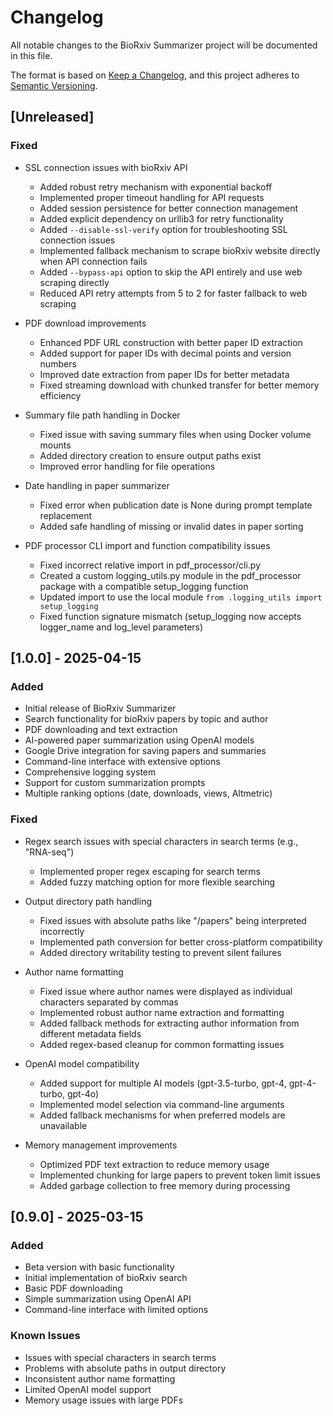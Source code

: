 # Changelog

All notable changes to the BioRxiv Summarizer project will be documented in this file.

The format is based on [Keep a Changelog](https://keepachangelog.com/en/1.0.0/),
and this project adheres to [Semantic Versioning](https://semver.org/spec/v2.0.0.html).

## [Unreleased]

### Fixed
- SSL connection issues with bioRxiv API
  - Added robust retry mechanism with exponential backoff
  - Implemented proper timeout handling for API requests
  - Added session persistence for better connection management
  - Added explicit dependency on urllib3 for retry functionality
  - Added `--disable-ssl-verify` option for troubleshooting SSL connection issues
  - Implemented fallback mechanism to scrape bioRxiv website directly when API connection fails
  - Added `--bypass-api` option to skip the API entirely and use web scraping directly
  - Reduced API retry attempts from 5 to 2 for faster fallback to web scraping

- PDF download improvements
  - Enhanced PDF URL construction with better paper ID extraction
  - Added support for paper IDs with decimal points and version numbers
  - Improved date extraction from paper IDs for better metadata
  - Fixed streaming download with chunked transfer for better memory efficiency

- Summary file path handling in Docker
  - Fixed issue with saving summary files when using Docker volume mounts
  - Added directory creation to ensure output paths exist
  - Improved error handling for file operations

- Date handling in paper summarizer
  - Fixed error when publication date is None during prompt template replacement
  - Added safe handling of missing or invalid dates in paper sorting

- PDF processor CLI import and function compatibility issues
  - Fixed incorrect relative import in pdf_processor/cli.py
  - Created a custom logging_utils.py module in the pdf_processor package with a compatible setup_logging function
  - Updated import to use the local module `from .logging_utils import setup_logging`
  - Fixed function signature mismatch (setup_logging now accepts logger_name and log_level parameters)

## [1.0.0] - 2025-04-15

### Added
- Initial release of BioRxiv Summarizer
- Search functionality for bioRxiv papers by topic and author
- PDF downloading and text extraction
- AI-powered paper summarization using OpenAI models
- Google Drive integration for saving papers and summaries
- Command-line interface with extensive options
- Comprehensive logging system
- Support for custom summarization prompts
- Multiple ranking options (date, downloads, views, Altmetric)

### Fixed
- Regex search issues with special characters in search terms (e.g., "RNA-seq")
  - Implemented proper regex escaping for search terms
  - Added fuzzy matching option for more flexible searching

- Output directory path handling
  - Fixed issues with absolute paths like "/papers" being interpreted incorrectly
  - Implemented path conversion for better cross-platform compatibility
  - Added directory writability testing to prevent silent failures

- Author name formatting
  - Fixed issue where author names were displayed as individual characters separated by commas
  - Implemented robust author name extraction and formatting
  - Added fallback methods for extracting author information from different metadata fields
  - Added regex-based cleanup for common formatting issues

- OpenAI model compatibility
  - Added support for multiple AI models (gpt-3.5-turbo, gpt-4, gpt-4-turbo, gpt-4o)
  - Implemented model selection via command-line arguments
  - Added fallback mechanisms for when preferred models are unavailable

- Memory management improvements
  - Optimized PDF text extraction to reduce memory usage
  - Implemented chunking for large papers to prevent token limit issues
  - Added garbage collection to free memory during processing

## [0.9.0] - 2025-03-15

### Added
- Beta version with basic functionality
- Initial implementation of bioRxiv search
- Basic PDF downloading
- Simple summarization using OpenAI API
- Command-line interface with limited options

### Known Issues
- Issues with special characters in search terms
- Problems with absolute paths in output directory
- Inconsistent author name formatting
- Limited OpenAI model support
- Memory usage issues with large PDFs
